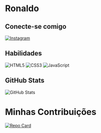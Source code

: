 # Ronaldo

## Conecte-se comigo
[![Instagram](https://img.shields.io/badge/Instagram-000?style=for-the-badge&logo=instagram)](https://www.instagram.com/ronaldojose._/)


## Habilidades

![HTML5](https://img.shields.io/badge/HTML5-000?style=for-the-badge&logo=html5)                ![CSS3](https://img.shields.io/badge/CSS3-000?style=for-the-badge&logo=css3&logoColor=264CE4)
![JavaScript](https://img.shields.io/badge/JavaScript-000?style=for-the-badge&logo=javascript)



## GitHub Stats
![GitHub Stats](https://github-readme-stats.vercel.app/api?username=RONALDO&theme=transparent&bg_color=000&border_color=30A3DC&show_icons=true&icon_color=30A3DC&title_color=E94D5F&text_color=FFF)


# Minhas Contribuições

[![Repo Card](https://github-readme-stats.vercel.app/api/pin/?username=Ronaldotext&repo=dio-lab-open-source&bg_color=000&border_color=30A3DC&show_icons=true&icon_color=30A3DC&title_color=E94D5F&text_color=FFF)](https://github.com/Ronaldotext/dio-lab-open-source)